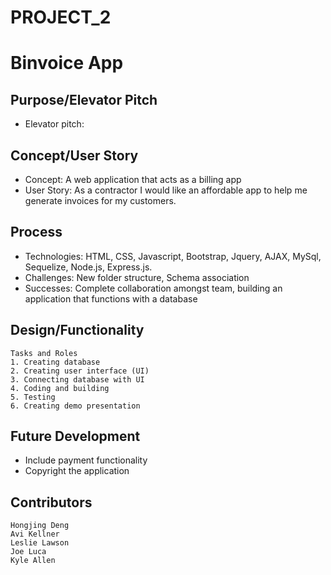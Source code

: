 # PROJECT_2

# Binvoice App

## Purpose/Elevator Pitch

* Elevator pitch: 

## Concept/User Story

* Concept: A web application that acts as a billing app 
* User Story: As a contractor I would like an affordable app to help me generate invoices for my customers.

## Process

* Technologies: HTML, CSS, Javascript, Bootstrap, Jquery, AJAX, MySql, Sequelize, Node.js, Express.js.
* Challenges: New folder structure, Schema association
* Successes: Complete collaboration amongst team, building an application that functions with a database

## Design/Functionality

```
Tasks and Roles
1. Creating database 
2. Creating user interface (UI)
3. Connecting database with UI
4. Coding and building
5. Testing
6. Creating demo presentation

```

## Future Development

* Include payment functionality
* Copyright the application

## Contributors

```
Hongjing Deng 
Avi Kellner 
Leslie Lawson
Joe Luca 
Kyle Allen
```


